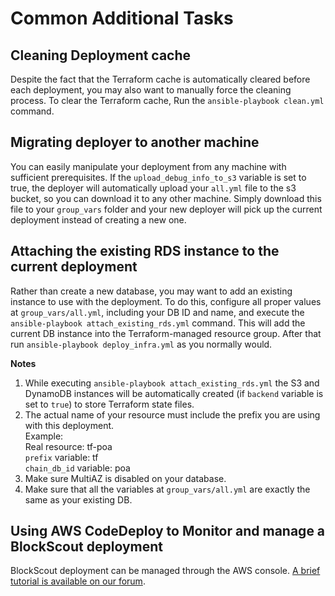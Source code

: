 # Common Additional Tasks

## Cleaning Deployment cache

Despite the fact that the Terraform cache is automatically cleared before each deployment, you may also want to manually force the cleaning process. To clear the Terraform cache, Run the `ansible-playbook clean.yml` command.

## Migrating deployer to another machine

You can easily manipulate your deployment from any machine with sufficient prerequisites. If the `upload_debug_info_to_s3` variable is set to true, the deployer will automatically upload your `all.yml` file to the s3 bucket, so you can download it to any other machine. Simply download this file to your `group_vars` folder and your new deployer will pick up the current deployment instead of creating a new one.

## Attaching the existing RDS instance to the current deployment

Rather than create a new database, you may want to add an existing instance to use with the deployment. To do this, configure all proper values at `group_vars/all.yml`, including your DB ID and name, and execute the `ansible-playbook attach_existing_rds.yml` command. This will add the current DB instance into the Terraform-managed resource group. After that run `ansible-playbook deploy_infra.yml` as you normally would.

**Notes**

1. While executing `ansible-playbook attach_existing_rds.yml` the S3 and DynamoDB instances will be automatically created (if `backend` variable is set to `true`) to store Terraform state files.
2. The actual name of your resource must include the prefix you are using with this deployment.\
   Example:\
   Real resource: tf-poa\
   `prefix` variable: tf\
   `chain_db_id` variable: poa
3. Make sure MultiAZ is disabled on your database.
4. Make sure that all the variables at `group_vars/all.yml` are exactly the same as your existing DB.

## Using AWS CodeDeploy to Monitor and manage a BlockScout deployment

BlockScout deployment can be managed through the AWS console. [A brief tutorial is available on our forum](https://forum.poa.network/t/monitor-and-manage-a-blockscout-deployment-using-codedeploy-in-your-aws-console/2499).
